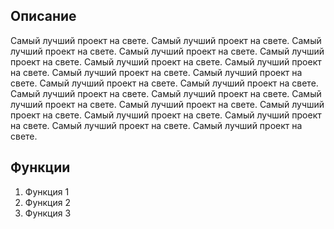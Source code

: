 ## Описание
Самый лучший проект на свете. Самый лучший проект на свете. Самый лучший проект на свете. Самый лучший проект на свете. Самый лучший проект на свете. Самый лучший проект на свете. Самый лучший проект на свете. Самый лучший проект на свете. Самый лучший проект на свете. Самый лучший проект на свете. Самый лучший проект на свете. Самый лучший проект на свете.  Самый лучший проект на свете. Самый лучший проект на свете. Самый лучший проект на свете. Самый лучший проект на свете. Самый лучший проект на свете. Самый лучший проект на свете. Самый лучший проект на свете. Самый лучший проект на свете.


## Функции
1. Функция 1
1. Функция 2
1. Функция 3
 

